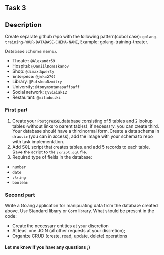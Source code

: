 ## Task 3

## Description

Create separate github repo with the following pattern(cobol case): `golang-training-YOUR-DATABASE-CHEMA-NAME`, Example: golang-training-theater.

Database schema names:
- Theater: `@Alexandr59`
- Hospital: `@DaniilDomaskanov`
- Shop: `@dimaxdqwerty`
- Enterprise: `@jeka2708`
- Library: `@PutskouDzmitry`
- University: `@tonymontanapaffpaff`
- Social network: `@VSiniak12`
- Restaurant: `@miladouski`

### First part
1. Create your `PostgresSQL`database consisting of 5 tables and 2 lookup tables (without links to parent tables), if necessary, you can create third. Your database should have a third normal form.
Create a data schema in `draw.io` (you can in access), add the image with your schema to repo with task implementation.
2. Add SQL script that creates tables, and add 5 records to each table. Save the script to the `script.sql` file.
3. Required type of fields in the database:
- `number`
- `date`
- `string`
- `boolean`

### Second part
Write a Golang application for manipulating data from the database created above. Use Standard library or `Gorm` library.
What should be present in the code:
 - Create the necessary entities at your discretion. 
 - At least one JOIN (all other requests at your discretion);
 - Organize CRUD (create, read, update, delete) operations

#### Let me know if you have any questions ;)
